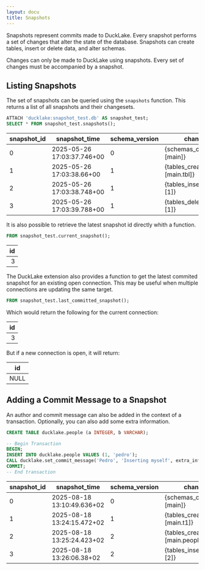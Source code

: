 ```yaml
---
layout: docu
title: Snapshots
---
```


Snapshots represent commits made to DuckLake.
Every snapshot performs a set of changes that alter the state of the database.
Snapshots can create tables, insert or delete data, and alter schemas.

Changes can only be made to DuckLake using snapshots.
Every set of changes must be accompanied by a snapshot.

## Listing Snapshots

The set of snapshots can be queried using the `snapshots` function. This returns a list of all snapshots and their changesets.

```sql
ATTACH 'ducklake:snapshot_test.db' AS snapshot_test;
SELECT * FROM snapshot_test.snapshots();
```

<div class="monospace_table"></div>

| snapshot_id | snapshot_time              | schema_version | changes                     | author | commit_message | commit_extra_info |
|-------------|----------------------------|----------------|-----------------------------|--------|----------------|-------------------|
| 0           | 2025-05-26 17:03:37.746+00 | 0              | {schemas_created=[main]}    | NULL   | NULL           | NULL              |
| 1           | 2025-05-26 17:03:38.66+00  | 1              | {tables_created=[main.tbl]} | NULL   | NULL           | NULL              |
| 2           | 2025-05-26 17:03:38.748+00 | 1              | {tables_inserted_into=[1]}  | NULL   | NULL           | NULL              |
| 3           | 2025-05-26 17:03:39.788+00 | 1              | {tables_deleted_from=[1]}   | NULL   | NULL           | NULL              |

It is also possible to retrieve the latest snapshot id directly whith a function.

```sql
FROM snapshot_test.current_snapshot();
```

| id |
|---:|
| 3  |

The DuckLake extension also provides a function to get the latest commited snapshot for an existing open connection. This may be useful when multiple connections are updating the same target.

```sql
FROM snapshot_test.last_committed_snapshot();
```

Which would return the following for the current connection:

| id |
|---:|
| 3  |

But if a new connection is open, it will return:

| id   |
|------|
| NULL |

## Adding a Commit Message to a Snapshot

An author and commit message can also be added in the context of a transaction. Optionally, you can also add some extra information.

```sql
CREATE TABLE ducklake.people (a INTEGER, b VARCHAR);

-- Begin Transaction
BEGIN;
INSERT INTO ducklake.people VALUES (1, 'pedro');
CALL ducklake.set_commit_message('Pedro', 'Inserting myself', extra_info => '{''foo'': 7, ''bar'': 10}');
COMMIT;
-- End transaction
```

<div class="monospace_table"></div>

| snapshot_id | snapshot_time              | schema_version | changes                       | author | commit_message   | commit_extra_info           |
|-------------|----------------------------|----------------|-------------------------------|--------|------------------|-----------------------------|
| 0           | 2025-08-18 13:10:49.636+02 | 0              | {schemas_created=[main]}      | NULL   | NULL             | NULL                        |
| 1           | 2025-08-18 13:24:15.472+02 | 1              | {tables_created=[main.t1]}    | NULL   | NULL             | NULL                        |
| 2           | 2025-08-18 13:25:24.423+02 | 2              | {tables_created=[main.people]}| NULL   | NULL             | NULL                        |
| 3           | 2025-08-18 13:26:06.38+02  | 2              | {tables_inserted_into=[2]}    | Pedro  | Inserting myself | {'foo':7, 'bar':10}         |
